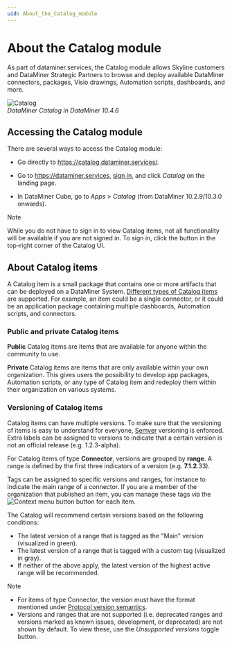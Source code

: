 ```yaml
---
uid: About_the_Catalog_module
---
```


# About the Catalog module

As part of dataminer.services, the Catalog module allows Skyline customers and DataMiner Strategic Partners to browse and deploy available DataMiner connectors, packages, Visio drawings, Automation scripts, dashboards, and more.

![Catalog](~/user-guide/images/DataMiner_Catalog.png)<br>*DataMiner Catalog in DataMiner 10.4.6*

## Accessing the Catalog module

There are several ways to access the Catalog module:

- Go directly to <https://catalog.dataminer.services/>.

- Go to <https://dataminer.services>, [sign in](xref:Logging_on_to_the_DataMiner_Cloud_Platform), and click *Catalog* on the landing page.

- In DataMiner Cube, go to *Apps* > *Catalog* (from DataMiner 10.2.9/10.3.0 onwards).

> [!NOTE]
> While you do not have to sign in to view Catalog items, not all functionality will be available if you are not signed in. To sign in, click the button in the top-right corner of the Catalog UI.

## About Catalog items

A Catalog item is a small package that contains one or more artifacts that can be deployed on a DataMiner System. [Different types of Catalog items](#supported-catalog-item-types) are supported. For example, an item could be a single connector, or it could be an application package containing multiple dashboards, Automation scripts, and connectors.

### Public and private Catalog items

**Public** Catalog items are items that are available for anyone within the community to use.

**Private** Catalog items are items that are only available within your own organization. This gives users the possibility to develop app packages, Automation scripts, or any type of Catalog item and redeploy them within their organization on various systems.

### Versioning of Catalog items

Catalog items can have multiple versions. To make sure that the versioning of items is easy to understand for everyone, [Semver](https://semver.org/) versioning is enforced. Extra labels can be assigned to versions to indicate that a certain version is not an official release (e.g. 1.2.3-alpha).

For Catalog items of type **Connector**, versions are grouped by **range**. A range is defined by the first three indicators of a version (e.g. **7.1.2**.33).

Tags can be assigned to specific versions and ranges, for instance to indicate the main range of a connector. If you are a member of the organization that published an item, you can manage these tags via the ![Context menu button](~/user-guide/images/Catalog_context_menu.png) button for each item.<!-- RN 40030 -->

The Catalog will recommend certain versions based on the following conditions:

- The latest version of a range that is tagged as the "Main" version (visualized in green).
- The latest version of a range that is tagged with a custom tag (visualized in gray).
- If neither of the above apply, the latest version of the highest active range will be recommended.

> [!NOTE]
>
> - For items of type Connector, the version must have the format mentioned under [Protocol version semantics](xref:ProtocolVersionSemantics).
> - Versions and ranges that are not supported (i.e. deprecated ranges and versions marked as known issues, development, or deprecated) are not shown by default. To view these, use the *Unsupported versions* toggle button.<!-- RN 39903 -->
